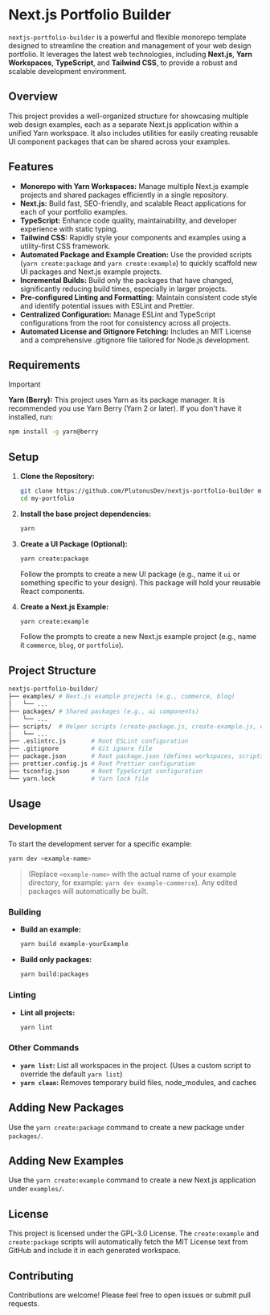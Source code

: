 # Next.js Portfolio Builder

`nextjs-portfolio-builder` is a powerful and flexible monorepo template designed to streamline the creation and management of your web design portfolio. It leverages the latest web technologies, including **Next.js**, **Yarn Workspaces**, **TypeScript**, and **Tailwind CSS**, to provide a robust and scalable development environment.

## Overview

This project provides a well-organized structure for showcasing multiple web design examples, each as a separate Next.js application within a unified Yarn workspace. It also includes utilities for easily creating reusable UI component packages that can be shared across your examples.

## Features

- **Monorepo with Yarn Workspaces:** Manage multiple Next.js example projects and shared packages efficiently in a single repository.
- **Next.js:** Build fast, SEO-friendly, and scalable React applications for each of your portfolio examples.
- **TypeScript:** Enhance code quality, maintainability, and developer experience with static typing.
- **Tailwind CSS:** Rapidly style your components and examples using a utility-first CSS framework.
- **Automated Package and Example Creation:** Use the provided scripts (`yarn create:package` and `yarn create:example`) to quickly scaffold new UI packages and Next.js example projects.
- **Incremental Builds:** Build only the packages that have changed, significantly reducing build times, especially in larger projects.
- **Pre-configured Linting and Formatting:** Maintain consistent code style and identify potential issues with ESLint and Prettier.
- **Centralized Configuration:** Manage ESLint and TypeScript configurations from the root for consistency across all projects.
- **Automated License and Gitignore Fetching:** Includes an MIT License and a comprehensive .gitignore file tailored for Node.js development.

## Requirements

> [!IMPORTANT]
> **Yarn (Berry):** This project uses Yarn as its package manager. It is recommended you use Yarn Berry (Yarn 2 or later). If you don't have it installed, run:
>
> ```bash
> npm install -g yarn@berry
> ```

## Setup

1. **Clone the Repository:**

   ```bash
   git clone https://github.com/PlutonusDev/nextjs-portfolio-builder my-portfolio
   cd my-portfolio
   ```

2. **Install the base project dependencies:**

   ```bash
   yarn
   ```

3. **Create a UI Package (Optional):**

   ```bash
   yarn create:package
   ```

   Follow the prompts to create a new UI package (e.g., name it `ui` or something specific to your design). This package will hold your reusable React components.

4. **Create a Next.js Example:**

   ```bash
   yarn create:example
   ```

   Follow the prompts to create a new Next.js example project (e.g., name it `commerce`, `blog`, or `portfolio`).

## Project Structure

```sh
nextjs-portfolio-builder/
├── examples/ # Next.js example projects (e.g., commerce, blog)
│   └── ...
├── packages/ # Shared packages (e.g., ui components)
│   └── ...
├── scripts/  # Helper scripts (create-package.js, create-example.js, etc.)
│   └── ...
├── .eslintrc.js       # Root ESLint configuration
├── .gitignore         # Git ignore file
├── package.json       # Root package.json (defines workspaces, scripts)
├── prettier.config.js # Root Prettier configuration
├── tsconfig.json      # Root TypeScript configuration
└── yarn.lock          # Yarn lock file
```

## Usage

### Development

To start the development server for a specific example:

```bash
yarn dev <example-name>
```

> (Replace `<example-name>` with the actual name of your example directory, for example: `yarn dev example-commerce`). Any edited packages will automatically be built.

### Building

- **Build an example:**

  ```bash
  yarn build example-yourExample
  ```

- **Build only packages:**

  ```bash
  yarn build:packages
  ```

### Linting

- **Lint all projects:**

  ```bash
  yarn lint
  ```

### Other Commands

- **`yarn list`:** List all workspaces in the project. (Uses a custom script to override the default `yarn list`)
- **`yarn clean`:** Removes temporary build files, node_modules, and caches

## Adding New Packages

Use the `yarn create:package` command to create a new package under `packages/`.

## Adding New Examples

Use the `yarn create:example` command to create a new Next.js application under `examples/`.

## License

This project is licensed under the GPL-3.0 License. The `create:example` and `create:package` scripts will automatically fetch the MIT License text from GitHub and include it in each generated workspace.

## Contributing

Contributions are welcome! Please feel free to open issues or submit pull requests.
